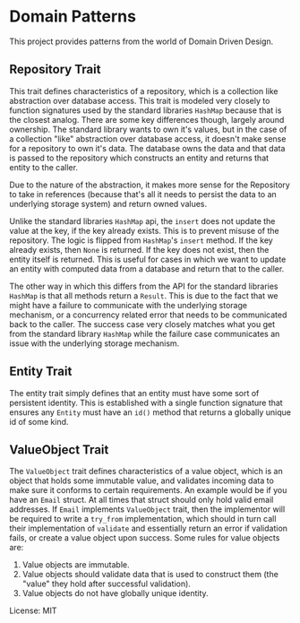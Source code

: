 # Domain Patterns

This project provides patterns from the world of Domain Driven Design.

## Repository Trait

This trait defines characteristics of a repository, which is a collection like abstraction over
database access.  This trait is modeled very closely to function signatures used by the standard
libraries `HashMap` because that is the closest analog.  There are some key differences though, largely
around ownership.  The standard library wants to own it's values, but in the case of a collection "like"
abstraction over database access, it doesn't make sense for a repository to own it's data.  The database owns
the data and that data is passed to the repository which constructs an entity and returns that entity to the caller.

Due to the nature of the abstraction, it makes more sense for the Repository to take in references (because that's
all it needs to persist the data to an underlying storage system) and return owned values.

Unlike the standard libraries `HashMap` api, the `insert` does not update the value at the key, if the key already exists.
This is to prevent misuse of the repository.  The logic is flipped from `HashMap`'s `insert` method.  If the key already
exists, then `None` is returned.  If the key does not exist, then the entity itself is returned.  This is useful for cases
in which we want to update an entity with computed data from a database and return that to the caller.

The other way in which this differs from the API for the standard libraries `HashMap` is that all methods return a `Result`.
This is due to the fact that we might have a failure to communicate with the underlying storage mechanism, or a
concurrency related error that needs to be communicated back to the caller.  The success case very closely matches what you get
from the standard library `HashMap` while the failure case communicates an issue with the underlying storage mechanism.

## Entity Trait

The entity trait simply defines that an entity must have some sort of persistent identity.  This is established with a single function
signature that ensures any `Entity` must have an `id()` method that returns a globally unique id of some kind.

## ValueObject Trait

The `ValueObject` trait defines characteristics of a value object, which is an object that holds some immutable value, and validates
incoming data to make sure it conforms to certain requirements.  An example would be if you have an `Email` struct.  At all times that
struct should only hold valid email addresses.  If `Email` implements `ValueObject` trait, then the implementor will be required to
write a `try_from` implementation, which should in turn call their implementation of `validate` and essentially return an error
if validation fails, or create a value object upon success.  Some rules for value objects are:

1. Value objects are immutable.
2. Value objects should validate data that is used to construct them (the "value" they hold after successful validation).
3. Value objects do not have globally unique identity.

License: MIT
